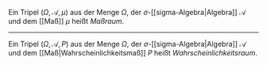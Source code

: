 Ein Tripel $(\Omega, \mathcal{A}, \mu)$ aus der Menge $\Omega$, der $\sigma$-[[sigma-Algebra|Algebra]] $\mathcal{A}$ und dem [[Maß]] $\mu$ heißt *Maßraum*.

---

Ein Tripel $(\Omega, \mathcal{A}, P)$ aus der Menge $\Omega$, der $\sigma$-[[sigma-Algebra|Algebra]] $\mathcal{A}$ und dem  [[Maß|Wahrscheinlichkeitsmaß]] $P$ heißt *Wahrscheinlichkeitsraum*.